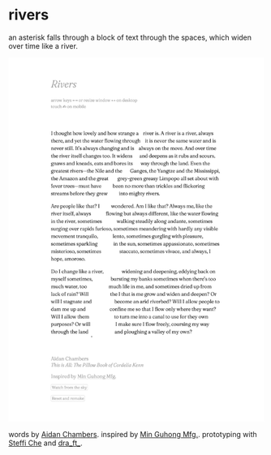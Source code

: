 # rivers

an asterisk falls through a block of text through the spaces, which widen over time like a river.

![an asterisk falls through a block of text through the spaces, which widen over time like a river.](documentation/Screenshot%202022-08-25%20at%2000-39-19.png)

words by [Aidan Chambers](https://www.goodreads.com/quotes/131149-i-thought-how-lovely-and-how-strange-a-river-is). inspired by [Min Guhong Mfg.](https://products.minguhongmfg.com/river-typography/). prototyping with [Steffi Che](https://steffiche.com/tagged/home) and [dra_ft_](https://dra-ft.site/).